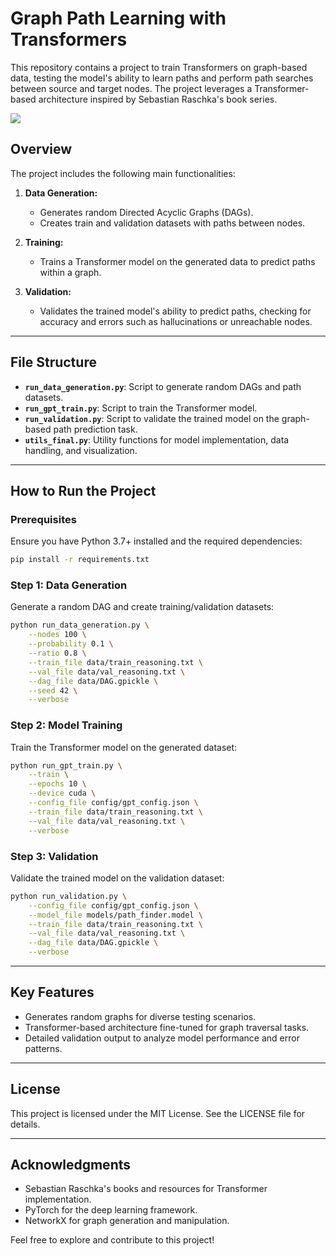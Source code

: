 # Graph Path Learning with Transformers

This repository contains a project to train Transformers on graph-based data, testing the model's ability to learn paths and perform path searches between source and target nodes. The project leverages a Transformer-based architecture inspired by Sebastian Raschka's book series.

<img src="https://github.com/rmaestre/transformers_path_search/blob/main/img/run_example.png"></img>

## Overview

The project includes the following main functionalities:

1. **Data Generation:**
   - Generates random Directed Acyclic Graphs (DAGs).
   - Creates train and validation datasets with paths between nodes.

2. **Training:**
   - Trains a Transformer model on the generated data to predict paths within a graph.

3. **Validation:**
   - Validates the trained model's ability to predict paths, checking for accuracy and errors such as hallucinations or unreachable nodes.

---

## File Structure

- **`run_data_generation.py`**: Script to generate random DAGs and path datasets.
- **`run_gpt_train.py`**: Script to train the Transformer model.
- **`run_validation.py`**: Script to validate the trained model on the graph-based path prediction task.
- **`utils_final.py`**: Utility functions for model implementation, data handling, and visualization.

---

## How to Run the Project

### Prerequisites

Ensure you have Python 3.7+ installed and the required dependencies:

```bash
pip install -r requirements.txt
```

### Step 1: Data Generation

Generate a random DAG and create training/validation datasets:

```bash
python run_data_generation.py \
    --nodes 100 \
    --probability 0.1 \
    --ratio 0.8 \
    --train_file data/train_reasoning.txt \
    --val_file data/val_reasoning.txt \
    --dag_file data/DAG.gpickle \
    --seed 42 \
    --verbose
```

### Step 2: Model Training

Train the Transformer model on the generated dataset:

```bash
python run_gpt_train.py \
    --train \
    --epochs 10 \
    --device cuda \
    --config_file config/gpt_config.json \
    --train_file data/train_reasoning.txt \
    --val_file data/val_reasoning.txt \
    --verbose
```

### Step 3: Validation

Validate the trained model on the validation dataset:

```bash
python run_validation.py \
    --config_file config/gpt_config.json \
    --model_file models/path_finder.model \
    --train_file data/train_reasoning.txt \
    --val_file data/val_reasoning.txt \
    --dag_file data/DAG.gpickle \
    --verbose
```

---

## Key Features

- Generates random graphs for diverse testing scenarios.
- Transformer-based architecture fine-tuned for graph traversal tasks.
- Detailed validation output to analyze model performance and error patterns.

---

## License

This project is licensed under the MIT License. See the LICENSE file for details.

---

## Acknowledgments

- Sebastian Raschka's books and resources for Transformer implementation.
- PyTorch for the deep learning framework.
- NetworkX for graph generation and manipulation.

Feel free to explore and contribute to this project!
